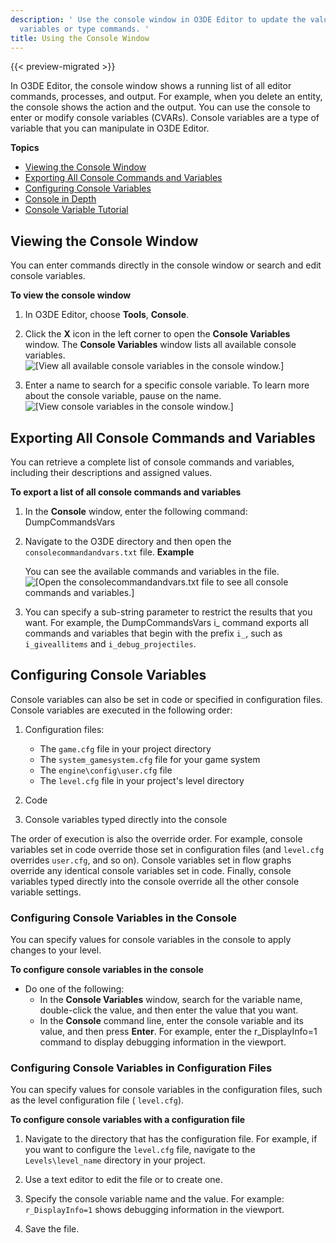 ```yaml
---
description: ' Use the console window in O3DE Editor to update the value for console
  variables or type commands. '
title: Using the Console Window
---
```


{{< preview-migrated >}}

In O3DE Editor, the console window shows a running list of all editor commands, processes, and output. For example, when you delete an entity, the console shows the action and the output. You can use the console to enter or modify console variables \(CVARs\). Console variables are a type of variable that you can manipulate in O3DE Editor.

**Topics**
+ [Viewing the Console Window](#viewing-the-console-window)
+ [Exporting All Console Commands and Variables](#exporting-console-variables-cvars)
+ [Configuring Console Variables](#configuring-console-variables-cvars)
+ [Console in Depth](/docs/user-guide/editor/console-cvars-commands.md)
+ [Console Variable Tutorial](/docs/user-guide/engine/cvars.md)

## Viewing the Console Window 

You can enter commands directly in the console window or search and edit console variables.

**To view the console window**

1. In O3DE Editor, choose **Tools**, **Console**.

1. Click the **X** icon in the left corner to open the **Console Variables** window. The **Console Variables** window lists all available console variables.
![\[View all available console variables in the console window.\]](/images/shared/console-x-window.png)

1. Enter a name to search for a specific console variable. To learn more about the console variable, pause on the name.
![\[View console variables in the console window.\]](/images/user-guide/console-variables.png)

## Exporting All Console Commands and Variables 

You can retrieve a complete list of console commands and variables, including their descriptions and assigned values.

**To export a list of all console commands and variables**

1. In the **Console** window, enter the following command: DumpCommandsVars

1. Navigate to the O3DE directory and then open the `consolecommandandvars.txt` file.
**Example**

    You can see the available commands and variables in the file.
![\[Open the consolecommandandvars.txt file to see all console commands and variables.\]](/images/user-guide/console-variables-test-file.png)

1. You can specify a sub\-string parameter to restrict the results that you want. For example, the DumpCommandsVars i\_ command exports all commands and variables that begin with the prefix `i_`, such as `i_giveallitems` and `i_debug_projectiles`.

## Configuring Console Variables 

Console variables can also be set in code or specified in configuration files. Console variables are executed in the following order:

1. Configuration files:
   + The `game.cfg` file in your project directory
   + The `system_gamesystem.cfg` file for your game system
   + The `engine\config\user.cfg` file
   + The `level.cfg` file in your project's level directory

1. Code

1. Console variables typed directly into the console

The order of execution is also the override order. For example, console variables set in code override those set in configuration files \(and `level.cfg` overrides `user.cfg`, and so on\). Console variables set in flow graphs override any identical console variables set in code. Finally, console variables typed directly into the console override all the other console variable settings.

### Configuring Console Variables in the Console 

You can specify values for console variables in the console to apply changes to your level.

**To configure console variables in the console**
+ Do one of the following:
  + In the **Console Variables** window, search for the variable name, double\-click the value, and then enter the value that you want.
  + In the **Console** command line, enter the console variable and its value, and then press **Enter**. For example, enter the r\_DisplayInfo=1 command to display debugging information in the viewport.

### Configuring Console Variables in Configuration Files 

You can specify values for console variables in the configuration files, such as the level configuration file \( `level.cfg`\).

**To configure console variables with a configuration file**

1. Navigate to the directory that has the configuration file. For example, if you want to configure the `level.cfg` file, navigate to the `Levels\level_name` directory in your project.

1. Use a text editor to edit the file or to create one.

1. Specify the console variable name and the value. For example: `r_DisplayInfo=1` shows debugging information in the viewport.

1. Save the file.
